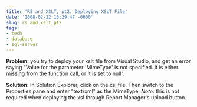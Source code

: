 ```yaml
---
title: 'RS and XSLT, pt2: Deploying XSLT File'
date: '2008-02-22 16:29:47 -0600'
slug: rs_and_xslt_pt2
tags:
- tech
- database
- sql-server
---
```


**Problem:** you try to deploy your xslt file from Visual Studio, and get an
error saying "Value for the parameter 'MimeType' is not specified. it is either
missing from the function call, or it is set to null".

**Solution:** In Solution Explorer, click on the xsl file. Then switch to the
Properties pane and enter "text/xml" as the MimeType. _Note:_ this is not
required when deploying the xsl through Report Manager's upload button.
<!-- truncate -->
